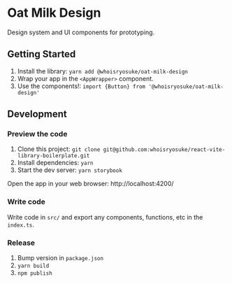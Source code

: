# Oat Milk Design

Design system and UI components for prototyping.

## Getting Started

1. Install the library: `yarn add @whoisryosuke/oat-milk-design`
1. Wrap your app in the `<AppWrapper>` component.
1. Use the components!: `import {Button} from '@whoisryosuke/oat-milk-design'`

## Development

### Preview the code

1. Clone this project: `git clone git@github.com:whoisryosuke/react-vite-library-boilerplate.git`
1. Install dependencies: `yarn`
1. Start the dev server: `yarn storybook`

Open the app in your web browser: http://localhost:4200/

### Write code

Write code in `src/` and export any components, functions, etc in the `index.ts`.

### Release

1. Bump version in `package.json`
1. `yarn build`
1. `npm publish`

